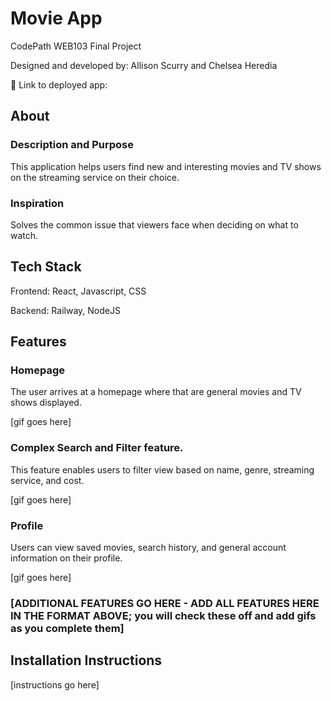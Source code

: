 # Movie App

CodePath WEB103 Final Project

Designed and developed by: Allison Scurry and Chelsea Heredia

🔗 Link to deployed app:

## About

### Description and Purpose

This application helps users find new and interesting movies and TV shows on the streaming service on their choice. 

### Inspiration

Solves the common issue that viewers face when deciding on what to watch.

## Tech Stack

Frontend: React, Javascript, CSS

Backend: Railway, NodeJS

## Features

### Homepage

The user arrives at a homepage where that are general movies and TV shows displayed.

[gif goes here]

### Complex Search and Filter feature. 

This feature enables users to filter view based on name, genre, streaming service, and cost.

[gif goes here]

### Profile 

Users can view saved movies, search history, and general account information on their profile.

[gif goes here]

### [ADDITIONAL FEATURES GO HERE - ADD ALL FEATURES HERE IN THE FORMAT ABOVE; you will check these off and add gifs as you complete them]

## Installation Instructions

[instructions go here]
